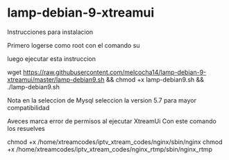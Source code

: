 # lamp-debian-9-xtreamui

Instrucciones para instalacion

Primero logerse como root con el comando 
su

luego ejecutar esta instruccion

wget https://raw.githubusercontent.com/melcocha14/lamp-debian-9-xtreamui/master/lamp-debian9.sh && chmod +x lamp-debian9.sh && ./lamp-debian9.sh


Nota en la seleccion de Mysql seleccion la version 5.7 para mayor compatibilidad



Aveces marca error de permisos al ejecutar XtreamUi
Con este comando los resuelves

chmod +x /home/xtreamcodes/iptv_xtream_codes/nginx/sbin/nginx
chmod +x /home/xtreamcodes/iptv_xtream_codes/nginx_rtmp/sbin/nginx_rtmp 
